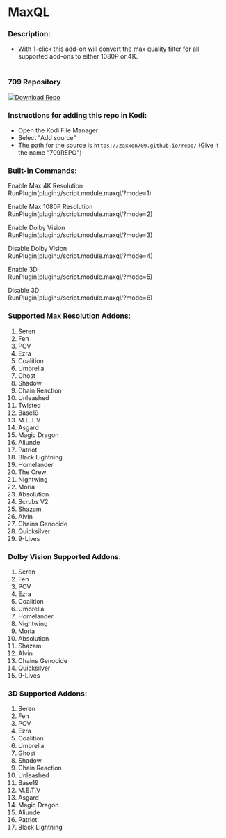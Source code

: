 # MaxQL

### Description:
- With 1-click this add-on will convert the max quality filter for all supported add-ons to either 1080P or 4K.<br><br>

### 709 Repository
[![Download Repo](https://img.shields.io/badge/Download-Repo-blue.svg?style=for-the-badge)](https://raw.githubusercontent.com/Zaxxon709/nexus/main/repository.709-1.0.zip)

### Instructions for adding this repo in Kodi:

<ul>
    <li>Open the Kodi File Manager</li>
    <li>Select "Add source"</li>
    <li>The path for the source is <code>https://zaxxon709.github.io/repo/</code> (Give it the name "709REPO")</li>
</ul> 

### Built-in Commands:
<p>Enable Max 4K Resolution<br>
RunPlugin(plugin://script.module.maxql/?mode=1)</p>

<p>Enable Max 1080P Resolution<br>
RunPlugin(plugin://script.module.maxql/?mode=2)</p>

<p>Enable Dolby Vision<br>
RunPlugin(plugin://script.module.maxql/?mode=3)</p>

<p>Disable Dolby Vision<br>
RunPlugin(plugin://script.module.maxql/?mode=4)</p>

<p>Enable 3D<br>
RunPlugin(plugin://script.module.maxql/?mode=5)</p>

<p>Disable 3D<br>
RunPlugin(plugin://script.module.maxql/?mode=6)</p>


### Supported Max Resolution Addons:
1.  Seren<br>
2.  Fen<br>
3.  POV<br>
4.  Ezra<br>
5.  Coalition<br>
6.  Umbrella<br>
7.  Ghost<br>
8.  Shadow<br>
9.  Chain Reaction<br>
10. Unleashed<br>
11. Twisted<br>
12. Base19<br>
13. M.E.T.V<br>
14. Asgard<br>
15. Magic Dragon<br>
16. Aliunde<br>
17. Patriot<br>
18. Black Lightning<br> 
19. Homelander<br>
20. The Crew<br>
21. Nightwing<br>
22. Moria<br>
23. Absolution<br>
24. Scrubs V2<br>
25. Shazam<br>
26. Alvin<br>
27. Chains Genocide<br>
28. Quicksilver<br>
29. 9-Lives

### Dolby Vision Supported Addons:
1.  Seren<br>
2.  Fen<br>
3.  POV<br>
4.  Ezra<br>
5.  Coalition<br>
6.  Umbrella<br>
7.  Homelander<br>
8.  Nightwing<br>
9.  Moria<br>
10. Absolution<br>
11. Shazam<br>
12. Alvin<br>
13. Chains Genocide<br>
14. Quicksilver<br>
15. 9-Lives

### 3D Supported Addons:
1.  Seren<br>
2.  Fen<br>
3.  POV<br>
4.  Ezra<br>
5.  Coalition<br>
6.  Umbrella<br>
7.  Ghost<br>
8.  Shadow<br>
9.  Chain Reaction<br>
10. Unleashed<br>
11. Base19<br>
12. M.E.T.V<br>
13. Asgard<br>
14. Magic Dragon<br>
15. Aliunde<br>
16. Patriot<br>
17. Black Lightning

